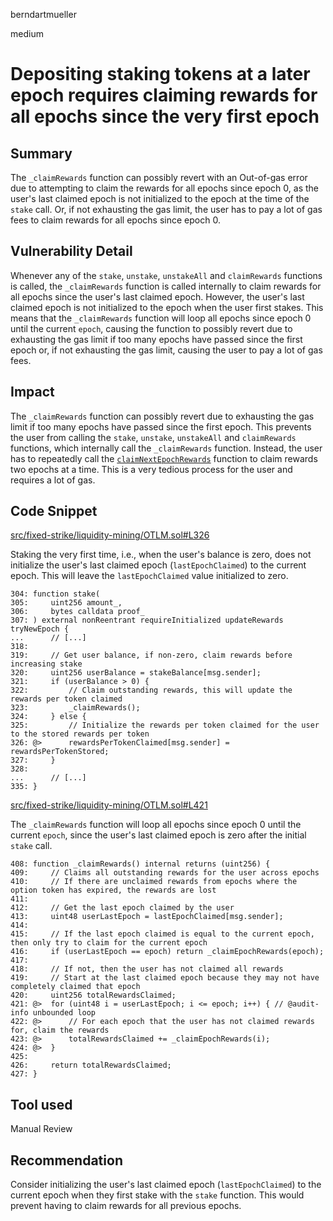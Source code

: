 berndartmueller

medium

# Depositing staking tokens at a later epoch requires claiming rewards for all epochs since the very first epoch

## Summary

The `_claimRewards` function can possibly revert with an Out-of-gas error due to attempting to claim the rewards for all epochs since epoch 0, as the user's last claimed epoch is not initialized to the epoch at the time of the `stake` call. Or, if not exhausting the gas limit, the user has to pay a lot of gas fees to claim rewards for all epochs since epoch 0.

## Vulnerability Detail

Whenever any of the `stake`, `unstake`, `unstakeAll` and `claimRewards` functions is called, the `_claimRewards` function is called internally to claim rewards for all epochs since the user's last claimed epoch. However, the user's last claimed epoch is not initialized to the epoch when the user first stakes. This means that the `_claimRewards` function will loop all epochs since epoch 0 until the current `epoch`, causing the function to possibly revert due to exhausting the gas limit if too many epochs have passed since the first epoch or, if not exhausting the gas limit, causing the user to pay a lot of gas fees.

## Impact

The `_claimRewards` function can possibly revert due to exhausting the gas limit if too many epochs have passed since the first epoch. This prevents the user from calling the `stake`, `unstake`, `unstakeAll` and `claimRewards` functions, which internally call the `_claimRewards` function.
Instead, the user has to repeatedly call the [`claimNextEpochRewards`](https://github.com/sherlock-audit/2023-06-bond/blob/main/options/src/fixed-strike/liquidity-mining/OTLM.sol#L430) function to claim rewards two epochs at a time. This is a very tedious process for the user and requires a lot of gas.

## Code Snippet

[src/fixed-strike/liquidity-mining/OTLM.sol#L326](https://github.com/sherlock-audit/2023-06-bond/blob/main/options/src/fixed-strike/liquidity-mining/OTLM.sol#L326)

Staking the very first time, i.e., when the user's balance is zero, does not initialize the user's last claimed epoch (`lastEpochClaimed`) to the current epoch. This will leave the `lastEpochClaimed` value initialized to zero.

```solidity
304: function stake(
305:     uint256 amount_,
306:     bytes calldata proof_
307: ) external nonReentrant requireInitialized updateRewards tryNewEpoch {
...      // [...]
318:
319:     // Get user balance, if non-zero, claim rewards before increasing stake
320:     uint256 userBalance = stakeBalance[msg.sender];
321:     if (userBalance > 0) {
322:         // Claim outstanding rewards, this will update the rewards per token claimed
323:         _claimRewards();
324:     } else {
325:         // Initialize the rewards per token claimed for the user to the stored rewards per token
326: @>      rewardsPerTokenClaimed[msg.sender] = rewardsPerTokenStored;
327:     }
328:
...      // [...]
335: }
```

[src/fixed-strike/liquidity-mining/OTLM.sol#L421](https://github.com/sherlock-audit/2023-06-bond/blob/main/options/src/fixed-strike/liquidity-mining/OTLM.sol#L421)

The `_claimRewards` function will loop all epochs since epoch 0 until the current `epoch`, since the user's last claimed epoch is zero after the initial `stake` call.

```solidity
408: function _claimRewards() internal returns (uint256) {
409:     // Claims all outstanding rewards for the user across epochs
410:     // If there are unclaimed rewards from epochs where the option token has expired, the rewards are lost
411:
412:     // Get the last epoch claimed by the user
413:     uint48 userLastEpoch = lastEpochClaimed[msg.sender];
414:
415:     // If the last epoch claimed is equal to the current epoch, then only try to claim for the current epoch
416:     if (userLastEpoch == epoch) return _claimEpochRewards(epoch);
417:
418:     // If not, then the user has not claimed all rewards
419:     // Start at the last claimed epoch because they may not have completely claimed that epoch
420:     uint256 totalRewardsClaimed;
421: @>  for (uint48 i = userLastEpoch; i <= epoch; i++) { // @audit-info unbounded loop
422: @>      // For each epoch that the user has not claimed rewards for, claim the rewards
423: @>      totalRewardsClaimed += _claimEpochRewards(i);
424: @>  }
425:
426:     return totalRewardsClaimed;
427: }
```

## Tool used

Manual Review

## Recommendation

Consider initializing the user's last claimed epoch (`lastEpochClaimed`) to the current epoch when they first stake with the `stake` function. This would prevent having to claim rewards for all previous epochs.
